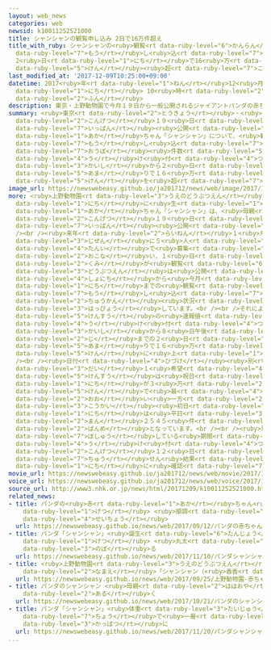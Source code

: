 ```yaml
---
layout: web_news
categories: web
newsid: k10011252521000
title: シャンシャンの観覧申し込み 2日で16万件超え
title_with_ruby: シャンシャンの<ruby>観覧<rt data-ruby-level="6">かんらん</rt></ruby><ruby>申<rt
  data-ruby-level="7">もう</rt></ruby>し<ruby>込<rt data-ruby-level="7">こ</rt></ruby>み
  2<ruby>日<rt data-ruby-level="1">にち</rt></ruby>で16<ruby>万<rt data-ruby-level="2">まん</rt></ruby><ruby>件<rt
  data-ruby-level="5">けん</rt></ruby><ruby>超<rt data-ruby-level="7">こ</rt></ruby>え
last_modified_at: '2017-12-09T10:25:00+09:00'
datetime: 2017<ruby>年<rt data-ruby-level="1">ねん</rt></ruby>12<ruby>月<rt data-ruby-level="1">がつ</rt></ruby>09<ruby>日<rt
  data-ruby-level="1">にち</rt></ruby> 10<ruby>時<rt data-ruby-level="2">じ</rt></ruby>25<ruby>分<rt
  data-ruby-level="2">ふん</rt></ruby>
description: 東京・上野動物園で今月１９日から一般公開されるジャイアントパンダの赤ちゃん「シャンシャン」について、観覧の申し込みの応募件数は受け付け開始から２日余りで１６万件を超えています。
summary: <ruby>東京<rt data-ruby-level="2">とうきょう</rt></ruby>・<ruby>上野動物園<rt data-ruby-level="3">うえのどうぶつえん</rt></ruby>で<ruby>今月<rt
  data-ruby-level="2">こんげつ</rt></ruby>１９<ruby>日<rt data-ruby-level="1">にち</rt></ruby>から<ruby>一般<rt
  data-ruby-level="7">いっぱん</rt></ruby><ruby>公開<rt data-ruby-level="3">こうかい</rt></ruby>されるジャイアントパンダの<ruby>赤<rt
  data-ruby-level="1">あか</rt></ruby>ちゃん「シャンシャン」について、<ruby>観覧<rt data-ruby-level="6">かんらん</rt></ruby>の<ruby>申<rt
  data-ruby-level="7">もう</rt></ruby>し<ruby>込<rt data-ruby-level="7">こ</rt></ruby>みの<ruby>応募<rt
  data-ruby-level="7">おうぼ</rt></ruby><ruby>件数<rt data-ruby-level="5">けんすう</rt></ruby>は<ruby>受<rt
  data-ruby-level="4">う</rt></ruby>け<ruby>付<rt data-ruby-level="4">つ</rt></ruby>け<ruby>開始<rt
  data-ruby-level="3">かいし</rt></ruby>から２<ruby>日<rt data-ruby-level="1">にち</rt></ruby><ruby>余<rt
  data-ruby-level="5">あま</rt></ruby>りで１６<ruby>万<rt data-ruby-level="2">まん</rt></ruby><ruby>件<rt
  data-ruby-level="5">けん</rt></ruby>を<ruby>超<rt data-ruby-level="7">こ</rt></ruby>えています。
image_url: https://newswebeasy.github.io/ja201712/news/web/image/2017/12/09/K10011252521_1712091217_1712091222_01_03.jpg
more: <ruby>上野動物園<rt data-ruby-level="3">うえのどうぶつえん</rt></ruby>でことし６<ruby>月<rt data-ruby-level="1">がつ</rt></ruby>１２<ruby>日<rt
  data-ruby-level="1">にち</rt></ruby>に<ruby>生<rt data-ruby-level="1">う</rt></ruby>まれたジャイアントパンダのメスの<ruby>赤<rt
  data-ruby-level="1">あか</rt></ruby>ちゃん「シャンシャン」は、<ruby>母親<rt data-ruby-level="2">ははおや</rt></ruby>の「シンシン」とともに<ruby>今月<rt
  data-ruby-level="2">こんげつ</rt></ruby>１９<ruby>日<rt data-ruby-level="1">にち</rt></ruby>から<ruby>一般<rt
  data-ruby-level="7">いっぱん</rt></ruby><ruby>公開<rt data-ruby-level="3">こうかい</rt></ruby>されます。<br
  /><br /><ruby>来年<rt data-ruby-level="2">らいねん</rt></ruby>１<ruby>月末<rt data-ruby-level="4">がつまつ</rt></ruby>までは<ruby>事前<rt
  data-ruby-level="3">じぜん</rt></ruby>に５<ruby>人<rt data-ruby-level="1">にん</rt></ruby>までのグループ<ruby>単位<rt
  data-ruby-level="4">たんい</rt></ruby>で<ruby>募集<rt data-ruby-level="7">ぼしゅう</rt></ruby>を<ruby>行<rt
  data-ruby-level="2">おこな</rt></ruby>い、１<ruby>日<rt data-ruby-level="1">にち</rt></ruby>およそ４００<ruby>組<rt
  data-ruby-level="2">くみ</rt></ruby>が<ruby>観覧<rt data-ruby-level="6">かんらん</rt></ruby>できることになっていて、<ruby>動物園<rt
  data-ruby-level="3">どうぶつえん</rt></ruby>は<ruby>公開<rt data-ruby-level="3">こうかい</rt></ruby><ruby>初日<rt
  data-ruby-level="4">しょにち</rt></ruby>から<ruby>今月<rt data-ruby-level="2">こんげつ</rt></ruby>２８<ruby>日<rt
  data-ruby-level="1">にち</rt></ruby>までの<ruby>観覧<rt data-ruby-level="6">かんらん</rt></ruby>の<ruby>申<rt
  data-ruby-level="7">もう</rt></ruby>し<ruby>込<rt data-ruby-level="7">こ</rt></ruby>みの<ruby>中間<rt
  data-ruby-level="2">ちゅうかん</rt></ruby><ruby>状況<rt data-ruby-level="7">じょうきょう</rt></ruby>をホームページで<ruby>発表<rt
  data-ruby-level="3">はっぴょう</rt></ruby>しています。<br /><br />それによりますと、<ruby>応募<rt data-ruby-level="7">おうぼ</rt></ruby><ruby>件数<rt
  data-ruby-level="5">けんすう</rt></ruby>の<ruby>速報値<rt data-ruby-level="6">そくほうち</rt></ruby>は<ruby>受<rt
  data-ruby-level="4">う</rt></ruby>け<ruby>付<rt data-ruby-level="4">つ</rt></ruby>け<ruby>開始<rt
  data-ruby-level="3">かいし</rt></ruby>から８<ruby>日午後<rt data-ruby-level="2">にちごご</rt></ruby>２<ruby>時<rt
  data-ruby-level="2">じ</rt></ruby>までの２<ruby>日<rt data-ruby-level="1">にち</rt></ruby><ruby>余<rt
  data-ruby-level="5">あま</rt></ruby>りで１６<ruby>万<rt data-ruby-level="2">まん</rt></ruby>２０８３<ruby>件<rt
  data-ruby-level="5">けん</rt></ruby>に<ruby>上<rt data-ruby-level="1">のぼ</rt></ruby>っています。<br
  /><br /><ruby>日付<rt data-ruby-level="4">ひづけ</rt></ruby><ruby>別<rt data-ruby-level="4">べつ</rt></ruby>の<ruby>第<rt
  data-ruby-level="3">だい</rt></ruby>１<ruby>希望<rt data-ruby-level="4">きぼう</rt></ruby>の<ruby>件数<rt
  data-ruby-level="5">けんすう</rt></ruby>は<ruby>祝日<rt data-ruby-level="4">しゅくじつ</rt></ruby>の２３<ruby>日<rt
  data-ruby-level="1">にち</rt></ruby>が３<ruby>万<rt data-ruby-level="2">まん</rt></ruby>９８５４<ruby>件<rt
  data-ruby-level="5">けん</rt></ruby>で<ruby>最<rt data-ruby-level="4">もっと</rt></ruby>も<ruby>多<rt
  data-ruby-level="2">おお</rt></ruby>い<ruby>一方<rt data-ruby-level="2">いっぽう</rt></ruby>、<ruby>公開<rt
  data-ruby-level="3">こうかい</rt></ruby><ruby>初日<rt data-ruby-level="4">しょにち</rt></ruby>の１９<ruby>日<rt
  data-ruby-level="1">にち</rt></ruby>は<ruby>平日<rt data-ruby-level="3">へいじつ</rt></ruby>ということもあって１<ruby>万<rt
  data-ruby-level="2">まん</rt></ruby>２５４５<ruby>件<rt data-ruby-level="5">けん</rt></ruby>で６<ruby>番目<rt
  data-ruby-level="2">ばんめ</rt></ruby>となっています。<br /><br /><ruby>現在<rt data-ruby-level="5">げんざい</rt></ruby>、<ruby>募集<rt
  data-ruby-level="7">ぼしゅう</rt></ruby>している<ruby>期間<rt data-ruby-level="3">きかん</rt></ruby>の<ruby>受<rt
  data-ruby-level="4">う</rt></ruby>け<ruby>付<rt data-ruby-level="4">つ</rt></ruby>けは<ruby>今月<rt
  data-ruby-level="2">こんげつ</rt></ruby>１２<ruby>日<rt data-ruby-level="1">にち</rt></ruby>までで、<ruby>抽<rt
  data-ruby-level="7">ちゅう</rt></ruby>せん<ruby>結果<rt data-ruby-level="4">けっか</rt></ruby>は１５<ruby>日<rt
  data-ruby-level="1">にち</rt></ruby>に<ruby>確認<rt data-ruby-level="7">かくにん</rt></ruby>できることになっています。
movie_url: https://newswebeasy.github.io/ja201712/news/web/movie/2017/12/09/k10011252521_201712091217_201712091221.mp4
voice_url: https://newswebeasy.github.io/ja201712/news/web/voice/2017/12/09/k10011252521_201712091217_201712091221.mp3
source_url: http://www3.nhk.or.jp/news/html/20171209/k10011252521000.html
related_news:
- title: パンダの<ruby>赤<rt data-ruby-level="1">あか</rt></ruby>ちゃん<ruby>生後<rt data-ruby-level="2">せいご</rt></ruby>３か<ruby>月<rt
    data-ruby-level="1">げつ</rt></ruby> <ruby>順調<rt data-ruby-level="4">じゅんちょう</rt></ruby>に<ruby>成長<rt
    data-ruby-level="4">せいちょう</rt></ruby>
  url: https://newswebeasy.github.io/news/web/2017/09/12/パンダの赤ちゃん生後3か月-順調に成長
- title: パンダ「シャンシャン」<ruby>誕生<rt data-ruby-level="6">たんじょう</rt></ruby>５か<ruby>月<rt
    data-ruby-level="1">げつ</rt></ruby> <ruby>丸太<rt data-ruby-level="2">まるた</rt></ruby>によじ<ruby>登<rt
    data-ruby-level="3">のぼ</rt></ruby>る
  url: https://newswebeasy.github.io/news/web/2017/11/10/パンダシャンシャン誕生5か月-丸太によじ登る
- title: <ruby>上野動物園<rt data-ruby-level="3">うえのどうぶつえん</rt></ruby> <ruby>赤<rt data-ruby-level="1">あか</rt></ruby>ちゃんパンダの<ruby>名前<rt
    data-ruby-level="2">なまえ</rt></ruby>「シャンシャン（<ruby>香香<rt data-ruby-level="8">こうこ</rt></ruby>）」に
  url: https://newswebeasy.github.io/news/web/2017/09/25/上野動物園-赤ちゃんパンダの名前シャンシャン香香に
- title: パンダのシャンシャン <ruby>母親<rt data-ruby-level="2">ははおや</rt></ruby>の<ruby>後<rt data-ruby-level="2">うし</rt></ruby>ろをついて<ruby>歩<rt
    data-ruby-level="2">ある</rt></ruby>く
  url: https://newswebeasy.github.io/news/web/2017/10/21/パンダのシャンシャン-母親の後ろをついて歩く
- title: パンダ「シャンシャン」<ruby>体重<rt data-ruby-level="3">たいじゅう</rt></ruby>10キロ<ruby>超<rt
    data-ruby-level="7">ちょう</rt></ruby>で<ruby>一層<rt data-ruby-level="6">いっそう</rt></ruby><ruby>活発<rt
    data-ruby-level="3">かっぱつ</rt></ruby>に
  url: https://newswebeasy.github.io/news/web/2017/11/20/パンダシャンシャン体重10キロ超で一層活発に
...
```


